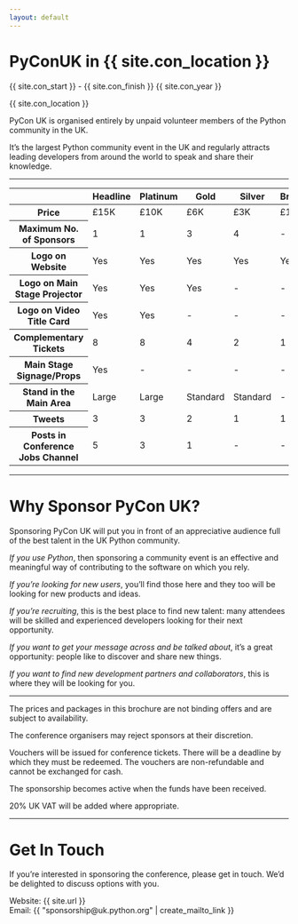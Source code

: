 ```yaml
---
layout: default
---
```


<div class="slide">
  <h1>PyConUK in {{ site.con_location }}</h1>
  <p>{{ site.con_start }} - {{ site.con_finish }} {{ site.con_year }}</p>
  <p>{{ site.con_location }}</p>
  <p>PyCon UK is organised entirely by unpaid volunteer members of the Python community in the UK.</p>
  <p>It’s the largest Python community event in the UK and regularly attracts leading developers from around the world to speak and share their knowledge.</p>
</div>
<hr class="noprint" />
<div class="slide">
  <table class="table">
    <thead>
      <th scope="col"></th>
      <th scope="col">Headline</th>
      <th scope="col">Platinum</th>
      <th scope="col">Gold</th>
      <th scope="col">Silver</th>
      <th scope="col">Bronze</th>
    </thead>
    <tbody>
      <tr>
        <th scope="row">Price</th>
        <td>£15K</td>
        <td>£10K</td>
        <td>£6K</td>
        <td>£3K</td>
        <td>£1200</td>
      </tr>
      <tr>
        <th scope="row">Maximum No. of Sponsors</th>
        <td>1</td>
        <td>1</td>
        <td>3</td>
        <td>4</td>
        <td>-</td>
      </tr>
      <tr>
        <th scope="row">Logo on Website</th>
        <td>Yes</td>
        <td>Yes</td>
        <td>Yes</td>
        <td>Yes</td>
        <td>Yes</td>
      </tr>
      <tr>
        <th scope="row">Logo on Main Stage Projector</th>
        <td>Yes</td>
        <td>Yes</td>
        <td>Yes</td>
        <td>-</td>
        <td>-</td>
      </tr>
      <tr>
        <th scope="row">Logo on Video Title Card</th>
        <td>Yes</td>
        <td>Yes</td>
        <td>-</td>
        <td>-</td>
        <td>-</td>
      </tr>
      <tr>
        <th scope="row">Complementary Tickets</th>
        <td>8</td>
        <td>8</td>
        <td>4</td>
        <td>2</td>
        <td>1</td>
      </tr>
      <tr>
        <th scope="row">Main Stage Signage/Props</th>
        <td>Yes</td>
        <td>-</td>
        <td>-</td>
        <td>-</td>
        <td>-</td>
      </tr>
      <tr>
        <th scope="row">Stand in the Main Area</th>
        <td>Large</td>
        <td>Large</td>
        <td>Standard</td>
        <td>Standard</td>
        <td>-</td>
      </tr>
      <tr>
        <th scope="row">Tweets</th>
        <td>3</td>
        <td>3</td>
        <td>2</td>
        <td>1</td>
        <td>1</td>
      </tr>
      <tr>
        <th scope="row">Posts in Conference Jobs Channel</th>
        <td>5</td>
        <td>3</td>
        <td>1</td>
        <td>-</td>
        <td>-</td>
      </tr>
    </tbody>
  </table>
</div>
<hr class="noprint" />
<div class="slide">
  <h1>Why Sponsor PyCon UK?</h1>
  <p>Sponsoring PyCon UK will put you in front of an appreciative audience full of the best talent in the UK Python community.</p>
  <p><em>If you use Python</em>, then sponsoring a community event is an effective and meaningful way of contributing to the software on which you rely.</p>
  <p><em>If you’re looking for new users</em>, you’ll find those here and they too will be looking for new products and ideas.</p>
  <p><em>If you’re recruiting</em>, this is the best place to find new talent: many attendees will be skilled and experienced developers looking for their next opportunity.</p>
  <p><em>If you want to get your message across and be talked about</em>, it’s a great opportunity: people like to discover and share new things.</p>
  <p><em>If you want to find new development partners and collaborators</em>, this is where they will be looking for you.</p>
</div>
<hr class="noprint" />
<div class="slide">
  <p>The prices and packages in this brochure are not binding offers and are subject to availability. </p>
  <p>The conference organisers may reject sponsors at their discretion.</p>
  <p>Vouchers will be issued for conference tickets. There will be a deadline by which they must be redeemed. The vouchers are non-refundable and cannot be exchanged for cash.</p>
  <p>The sponsorship becomes active when the funds have been received.</p>
  <p>20% UK VAT will be added where appropriate.</p>
</div>
<hr class="noprint" />
<div class="slide">
  <h1>Get In Touch</h1>
  <p>If you’re interested in sponsoring the conference, please get in touch. We’d be delighted to discuss options with you.</p>
  <p>
     Website: {{ site.url }}<br />
     Email: {{ "sponsorship@uk.python.org" | create_mailto_link }}
  </p>
</div>
